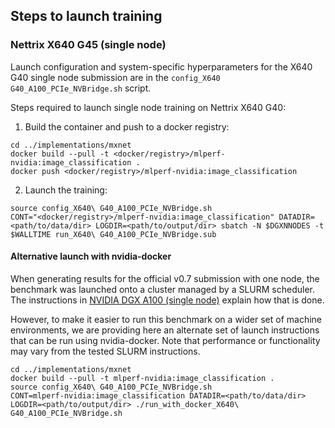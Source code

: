 ## Steps to launch training

### Nettrix X640 G45 (single node)

Launch configuration and system-specific hyperparameters for the X640 G40
single node submission are in the `config_X640 G40_A100_PCIe_NVBridge.sh` script.

Steps required to launch single node training on Nettrix X640 G40:

1. Build the container and push to a docker registry:

```
cd ../implementations/mxnet
docker build --pull -t <docker/registry>/mlperf-nvidia:image_classification .
docker push <docker/registry>/mlperf-nvidia:image_classification
```

2. Launch the training:

```
source config_X640\ G40_A100_PCIe_NVBridge.sh
CONT="<docker/registry>/mlperf-nvidia:image_classification" DATADIR=<path/to/data/dir> LOGDIR=<path/to/output/dir> sbatch -N $DGXNNODES -t $WALLTIME run_X640\ G40_A100_PCIe_NVBridge.sub
```

#### Alternative launch with nvidia-docker

When generating results for the official v0.7 submission with one node, the
benchmark was launched onto a cluster managed by a SLURM scheduler. The
instructions in [NVIDIA DGX A100 (single node)](#nvidia-dgx-a100-single-node) explain
how that is done.

However, to make it easier to run this benchmark on a wider set of machine
environments, we are providing here an alternate set of launch instructions
that can be run using nvidia-docker. Note that performance or functionality may
vary from the tested SLURM instructions.

```
cd ../implementations/mxnet
docker build --pull -t mlperf-nvidia:image_classification .
source config_X640\ G40_A100_PCIe_NVBridge.sh
CONT=mlperf-nvidia:image_classification DATADIR=<path/to/data/dir> LOGDIR=<path/to/output/dir> ./run_with_docker_X640\ G40_A100_PCIe_NVBridge.sh
```
